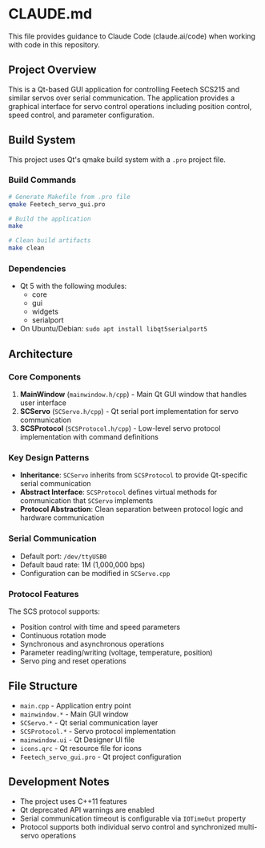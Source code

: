 # CLAUDE.md

This file provides guidance to Claude Code (claude.ai/code) when working with code in this repository.

## Project Overview

This is a Qt-based GUI application for controlling Feetech SCS215 and similar servos over serial communication. The application provides a graphical interface for servo control operations including position control, speed control, and parameter configuration.

## Build System

This project uses Qt's qmake build system with a `.pro` project file.

### Build Commands

```bash
# Generate Makefile from .pro file
qmake Feetech_servo_gui.pro

# Build the application
make

# Clean build artifacts
make clean
```

### Dependencies

- Qt 5 with the following modules:
  - core
  - gui 
  - widgets
  - serialport
- On Ubuntu/Debian: `sudo apt install libqt5serialport5`

## Architecture

### Core Components

1. **MainWindow** (`mainwindow.h/cpp`) - Main Qt GUI window that handles user interface
2. **SCServo** (`SCServo.h/cpp`) - Qt serial port implementation for servo communication
3. **SCSProtocol** (`SCSProtocol.h/cpp`) - Low-level servo protocol implementation with command definitions

### Key Design Patterns

- **Inheritance**: `SCServo` inherits from `SCSProtocol` to provide Qt-specific serial communication
- **Abstract Interface**: `SCSProtocol` defines virtual methods for communication that `SCServo` implements
- **Protocol Abstraction**: Clean separation between protocol logic and hardware communication

### Serial Communication

- Default port: `/dev/ttyUSB0`
- Default baud rate: 1M (1,000,000 bps)
- Configuration can be modified in `SCServo.cpp`

### Protocol Features

The SCS protocol supports:
- Position control with time and speed parameters
- Continuous rotation mode
- Synchronous and asynchronous operations
- Parameter reading/writing (voltage, temperature, position)
- Servo ping and reset operations

## File Structure

- `main.cpp` - Application entry point
- `mainwindow.*` - Main GUI window
- `SCServo.*` - Qt serial communication layer
- `SCSProtocol.*` - Servo protocol implementation
- `mainwindow.ui` - Qt Designer UI file
- `icons.qrc` - Qt resource file for icons
- `Feetech_servo_gui.pro` - Qt project configuration

## Development Notes

- The project uses C++11 features
- Qt deprecated API warnings are enabled
- Serial communication timeout is configurable via `IOTimeOut` property
- Protocol supports both individual servo control and synchronized multi-servo operations